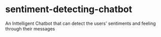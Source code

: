 # sentiment-detecting-chatbot
An Inttelligent Chatbot that can detect the users' sentiments and feeling through their messages
